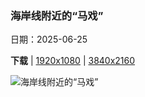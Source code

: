 ### 海岸线附近的“马戏”

日期：2025-06-25

**下载**  |  [1920x1080](https://cn.bing.com/th?id=OHR.HorseheadRock_ZH-CN9319651125_1920x1080.jpg)  |  [3840x2160](https://cn.bing.com/th?id=OHR.HorseheadRock_ZH-CN9319651125_UHD.jpg)

![海岸线附近的“马戏”](https://cn.bing.com/th?id=OHR.HorseheadRock_ZH-CN9319651125_1920x1080.jpg "马头岩上空的银河, 新南威尔士州, 澳大利亚 (© Philip Thurston/Getty Images)")

